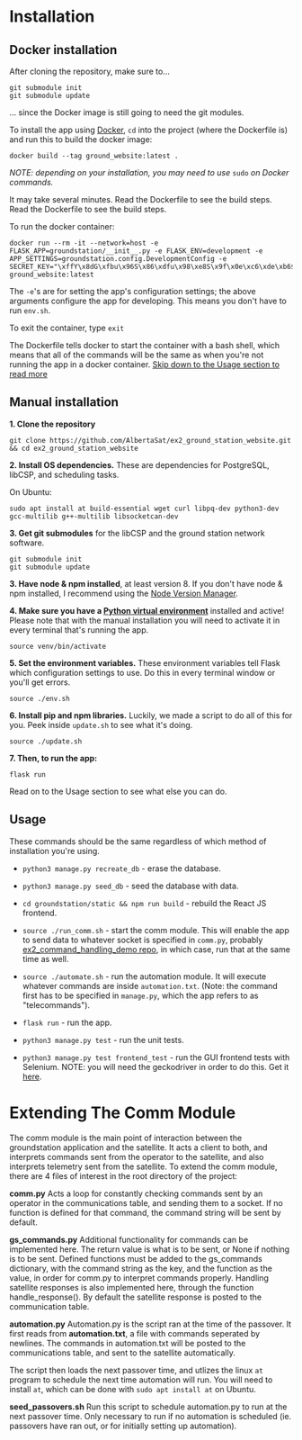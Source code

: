 # Installation

## Docker installation

After cloning the repository, make sure to...

```
git submodule init
git submodule update
```

... since the Docker image is still going to need the git modules.

To install the app using [Docker](https://docs.docker.com/get-docker/), `cd` into the project (where the Dockerfile is) and run this to build the docker image:

```
docker build --tag ground_website:latest .
```

*NOTE: depending on your installation, you may need to use* `sudo` *on Docker commands.*

It may take several minutes. Read the Dockerfile to see the build steps. Read the Dockerfile to see the build steps.

To run the docker container:

```
docker run --rm -it --network=host -e FLASK_APP=groundstation/__init__.py -e FLASK_ENV=development -e APP_SETTINGS=groundstation.config.DevelopmentConfig -e SECRET_KEY="\xffY\x8dG\xfbu\x96S\x86\xdfu\x98\xe8S\x9f\x0e\xc6\xde\xb6$\xab:\x9d\x8b" ground_website:latest
```

The `-e`'s are for setting the app's configuration settings; the above arguments configure the app for developing. This means you don't have to run `env.sh`.

To exit the container, type `exit`

The Dockerfile tells docker to start the container with a bash shell, which means that all of the commands will be the same as when you're not running the app in a docker container. [Skip down to the Usage section to read more](#usage)

## Manual installation

**1. Clone the repository**

```
git clone https://github.com/AlbertaSat/ex2_ground_station_website.git && cd ex2_ground_station_website
```

**2. Install OS dependencies.** These are dependencies for PostgreSQL, libCSP, and scheduling tasks.

On Ubuntu:
```
sudo apt install at build-essential wget curl libpq-dev python3-dev gcc-multilib g++-multilib libsocketcan-dev
```

**3. Get git submodules** for the libCSP and the ground station network software.

```
git submodule init
git submodule update
```

**3. Have node & npm installed**, at least version 8. If you don't have node & npm installed, I recommend using the [Node Version Manager](https://github.com/nvm-sh/nvm).

**4. Make sure you have a [Python virtual environment](https://docs.python.org/3/tutorial/venv.html)** installed and active! Please note that with the manual installation you will need to activate it in every terminal that's running the app.

```
source venv/bin/activate
```

**5. Set the environment variables.** These environment variables tell Flask which configuration settings to use. Do this in every terminal window or you'll get errors.

```
source ./env.sh
```

**6. Install pip and npm libraries.** Luckily, we made a script to do all of this for you. Peek inside `update.sh` to see what it's doing.

```
source ./update.sh
```  

**7. Then, to run the app:**

```
flask run
```

Read on to the Usage section to see what else you can do.

## Usage

These commands should be the same regardless of which method of installation you're using.

* `python3 manage.py recreate_db` - erase the database.

* `python3 manage.py seed_db` - seed the database with data.

* `cd groundstation/static && npm run build` - rebuild the React JS frontend.

* `source ./run_comm.sh` - start the comm module. This will enable the app to send data to whatever socket is specified in `comm.py`, probably [ex2_command_handling_demo repo](https://github.com/AlbertaSat/ex2_command_handling_demo), in which case, run that at the same time as well.

* `source ./automate.sh` - run the automation module. It will execute whatever commands are inside `automation.txt`. (Note: the command first has to be specified in `manage.py`, which the app refers to as "telecommands").

* `flask run` - run the app.

* `python3 manage.py test` - run the unit tests.

* `python3 manage.py test frontend_test` - run the GUI frontend tests with Selenium. NOTE: you will need the geckodriver in order to do this. Get it [here](https://github.com/mozilla/geckodriver/releases).

# Extending The Comm Module

The comm module is the main point of interaction between the groundstation application and the satellite. It acts a client to both, and interprets commands sent from the operator to the satellite, and also interprets telemetry sent from the satellite. To extend the comm module, there are 4 files of interest in the root directory of the project:

**comm.py**
Acts a loop for constantly checking commands sent by an operator in the communications table, and sending them to a socket.
If no function is defined for that command, the command string will be sent by default.

**gs_commands.py**
Additional functionality for commands can be implemented here. The return value is what is to be sent, or None if nothing is to be sent. Defined functions must be added to the gs_commands dictionary, with the command string as the key, and the function as the value, in order for comm.py to interpret commands properly.
Handling satellite responses is also implemented here, through the function handle_response(). By default the satellite response is posted to the communication table.

**automation.py**
Automation.py is the script ran at the time of the passover. It first reads from **automation.txt**, a file with commands seperated by newlines. The commands in automation.txt will be posted to the communications table, and sent to the satellite automatically.

The script then loads the next passover time, and utlizes the linux `at` program to schedule the next time automation will run. You will need to install `at`, which can be done with `sudo apt install at` on Ubuntu.

**seed_passovers.sh**
Run this script to schedule automation.py to run at the next passover time. Only necessary to run if no automation is scheduled (ie. passovers have ran out, or for initially setting up automation).
